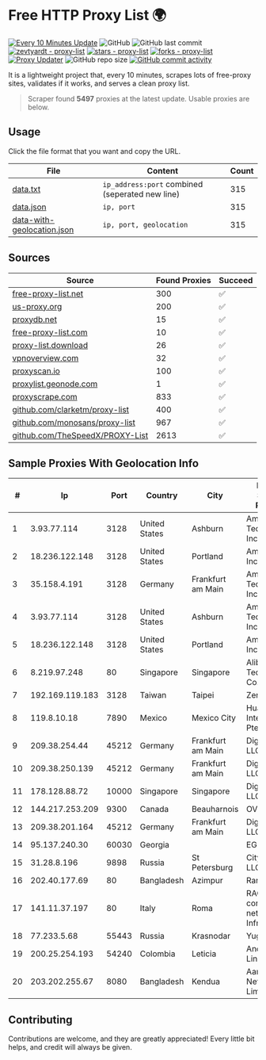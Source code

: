 
# Free HTTP Proxy List 🌍

[![Every 10 Minutes Update](https://github.com/mertguvencli/http-proxy-list/actions/workflows/main.yml/badge.svg?branch=main)](https://github.com/mertguvencli/http-proxy-list/actions/workflows/main.yml)
![GitHub](https://img.shields.io/github/license/mertguvencli/http-proxy-list)
![GitHub last commit](https://img.shields.io/github/last-commit/mertguvencli/http-proxy-list)
[![zevtyardt - proxy-list](https://img.shields.io/static/v1?label=zevtyardt&message=proxy-list&color=blue&logo=github)](https://github.com/zevtyardt/proxy-list "Go to GitHub repo")
[![stars - proxy-list](https://img.shields.io/github/stars/zevtyardt/proxy-list?style=social)](https://github.com/zevtyardt/proxy-list)
[![forks - proxy-list](https://img.shields.io/github/forks/zevtyardt/proxy-list?style=social)](https://github.com/zevtyardt/proxy-list)
[![Proxy Updater](https://github.com/zevtyardt/proxy-list/workflows/Proxy%20Updater/badge.svg)](https://github.com/zevtyardt/proxy-list/actions?query=workflow:"Proxy+Updater")
![GitHub repo size](https://img.shields.io/github/repo-size/zevtyardt/proxy-list)
[![GitHub commit activity](https://img.shields.io/github/commit-activity/m/zevtyardt/proxy-list?logo=commits)](https://github.com/zevtyardt/proxy-list/commits/main)

It is a lightweight project that, every 10 minutes, scrapes lots of free-proxy sites, validates if it works, and serves a clean proxy list.

> Scraper found **5497** proxies at the latest update. Usable proxies are below.

## Usage

Click the file format that you want and copy the URL.

|File|Content|Count|
|----|-------|-----|
|[data.txt](https://raw.githubusercontent.com/mertguvencli/http-proxy-list/main/proxy-list/data.txt)|`ip_address:port` combined (seperated new line)|315|
|[data.json](https://raw.githubusercontent.com/mertguvencli/http-proxy-list/main/proxy-list/data.json)|`ip, port`|315|
|[data-with-geolocation.json](https://raw.githubusercontent.com/mertguvencli/http-proxy-list/main/proxy-list/data-with-geolocation.json)|`ip, port, geolocation`|315|

## Sources

|Source|Found Proxies|Succeed|
|------|-------------|-------|
|[free-proxy-list.net](https://free-proxy-list.net)|300|✅|
|[us-proxy.org](https://www.us-proxy.org)|200|✅|
|[proxydb.net](http://proxydb.net)|15|✅|
|[free-proxy-list.com](https://free-proxy-list.com/?page=&port=&type%5B%5D=http&type%5B%5D=https&up_time=0&search=Search)|10|✅|
|[proxy-list.download](https://www.proxy-list.download/HTTP)|26|✅|
|[vpnoverview.com](https://vpnoverview.com/privacy/anonymous-browsing/free-proxy-servers)|32|✅|
|[proxyscan.io](https://www.proxyscan.io)|100|✅|
|[proxylist.geonode.com](https://proxylist.geonode.com/api/proxy-list?limit=300&page=1&sort_by=lastChecked&sort_type=desc&protocols=http,https)|1|✅|
|[proxyscrape.com](https://api.proxyscrape.com/v2/?request=displayproxies&protocol=http&timeout=10000&country=all&ssl=all&anonymity=all)|833|✅|
|[github.com/clarketm/proxy-list](https://raw.githubusercontent.com/clarketm/proxy-list/master/proxy-list-raw.txt)|400|✅|
|[github.com/monosans/proxy-list](https://raw.githubusercontent.com/monosans/proxy-list/main/proxies/http.txt)|967|✅|
|[github.com/TheSpeedX/PROXY-List](https://raw.githubusercontent.com/TheSpeedX/PROXY-List/master/http.txt)|2613|✅|


## Sample Proxies With Geolocation Info

|#|Ip|Port|Country|City|Internet Service Provider|
|-|--|----|-------|----|-------------------------|
|1|3.93.77.114|3128|United States|Ashburn|Amazon Technologies Inc.|
|2|18.236.122.148|3128|United States|Portland|Amazon.com, Inc.|
|3|35.158.4.191|3128|Germany|Frankfurt am Main|Amazon Technologies Inc.|
|4|3.93.77.114|3128|United States|Ashburn|Amazon Technologies Inc.|
|5|18.236.122.148|3128|United States|Portland|Amazon.com, Inc.|
|6|8.219.97.248|80|Singapore|Singapore|Alibaba (US) Technology Co., Ltd.|
|7|192.169.119.183|3128|Taiwan|Taipei|Zenlayer Inc|
|8|119.8.10.18|7890|Mexico|Mexico City|Huawei International Pte. LTD|
|9|209.38.254.44|45212|Germany|Frankfurt am Main|DigitalOcean, LLC|
|10|209.38.250.139|45212|Germany|Frankfurt am Main|DigitalOcean, LLC|
|11|178.128.88.72|10000|Singapore|Singapore|DigitalOcean, LLC|
|12|144.217.253.209|9300|Canada|Beauharnois|OVH SAS|
|13|209.38.201.164|45212|Germany|Frankfurt am Main|DigitalOcean, LLC|
|14|95.137.240.30|60030|Georgia||EGRISI|
|15|31.28.8.196|9898|Russia|St Petersburg|Citytelecom LLC|
|16|202.40.177.69|80|Bangladesh|Azimpur|Ranks ITT|
|17|141.11.37.197|80|Italy|Roma|RACK400 com netherlands Infrastructure|
|18|77.233.5.68|55443|Russia|Krasnodar|Yug-Link|
|19|200.25.254.193|54240|Colombia|Leticia|Andinet ON Line|
|20|203.202.255.67|8080|Bangladesh|Kendua|Aamra Networks Limited|



## Contributing

Contributions are welcome, and they are greatly appreciated! Every
little bit helps, and credit will always be given.

